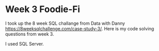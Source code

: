 # Week 3 Foodie-Fi
I took up the 8 week SQL challange from Data with Danny https://8weeksqlchallenge.com/case-study-3/.
Here is my code solving questions from week 3.


I used SQL Server.

